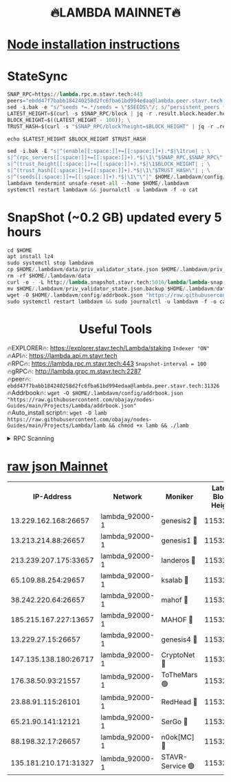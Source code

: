 <h1 align="center"> 🔥LAMBDA MAINNET🔥</h1>


[Node installation instructions](https://github.com/obajay/nodes-Guides/tree/main/Projects/Lambda)
=


# StateSync
```python
SNAP_RPC=https://lambda.rpc.m.stavr.tech:443
peers="ebdd47f7babb184240258d2fc6fba61bd994edaa@lambda.peer.stavr.tech:31326" 
sed -i.bak -e "s/^seeds *=.*/seeds = \"$SEEDS\"/; s/^persistent_peers *=.*/persistent_peers = \"$PEERS\"/" $HOME/.lambdavm/config/config.toml
LATEST_HEIGHT=$(curl -s $SNAP_RPC/block | jq -r .result.block.header.height); \
BLOCK_HEIGHT=$((LATEST_HEIGHT - 100)); \
TRUST_HASH=$(curl -s "$SNAP_RPC/block?height=$BLOCK_HEIGHT" | jq -r .result.block_id.hash)

echo $LATEST_HEIGHT $BLOCK_HEIGHT $TRUST_HASH

sed -i.bak -E "s|^(enable[[:space:]]+=[[:space:]]+).*$|\1true| ; \
s|^(rpc_servers[[:space:]]+=[[:space:]]+).*$|\1\"$SNAP_RPC,$SNAP_RPC\"| ; \
s|^(trust_height[[:space:]]+=[[:space:]]+).*$|\1$BLOCK_HEIGHT| ; \
s|^(trust_hash[[:space:]]+=[[:space:]]+).*$|\1\"$TRUST_HASH\"| ; \
s|^(seeds[[:space:]]+=[[:space:]]+).*$|\1\"\"|" $HOME/.lambdavm/config/config.toml
lambdavm tendermint unsafe-reset-all --home $HOME/.lambdavm
systemctl restart lambdavm && journalctl -u lambdavm -f -o cat

```
# SnapShot (~0.2 GB) updated every 5 hours
```python
cd $HOME
apt install lz4
sudo systemctl stop lambdavm
cp $HOME/.lambdavm/data/priv_validator_state.json $HOME/.lambdavm/priv_validator_state.json.backup
rm -rf $HOME/.lambdavm/data
curl -o - -L http://lambda.snapshot.stavr.tech:5016/lambda/lambda-snap.tar.lz4 | lz4 -c -d - | tar -x -C $HOME/.lambdavm --strip-components 2
mv $HOME/.lambdavm/priv_validator_state.json.backup $HOME/.lambdavm/data/priv_validator_state.json
wget -O $HOME/.lambdavm/config/addrbook.json "https://raw.githubusercontent.com/obajay/nodes-Guides/main/Projects/Lambda/addrbook.json"
sudo systemctl restart lambdavm && sudo journalctl -u lambdavm -f -o cat
```
 <h1 align="center"> Useful Tools</h1>

🔥EXPLORER🔥:      https://explorer.stavr.tech/Lambda/staking	        `Indexer "ON"` \
🔥API🔥: 			 		 https://lambda.api.m.stavr.tech \
🔥RPC🔥:           https://lambda.rpc.m.stavr.tech:443	              `Snapshot-interval = 100` \
🔥gRPC🔥:          http://lambda.grpc.m.stavr.tech:2287 \
🔥peer🔥:					 `ebdd47f7babb184240258d2fc6fba61bd994edaa@lambda.peer.stavr.tech:31326` \
🔥Addrbook🔥:    ```wget -O $HOME/.lambdavm/config/addrbook.json "https://raw.githubusercontent.com/obajay/nodes-Guides/main/Projects/Lambda/addrbook.json"``` \
🔥Auto_install script🔥: ```wget -O lamb https://raw.githubusercontent.com/obajay/nodes-Guides/main/Projects/Lambda/lamb && chmod +x lamb && ./lamb```


<details>
<summary>RPC Scanning</summary>

<h2 align="center"> We scan nodes in real time every 4 hours. And we provide the final result of RPC endpoints.
We cannot influence the operation of these nodes in any way. </h2>


```python
If Voting Power is higher than 0 --> then the Node is a validator of the network and may be subject to attack and be a potential threat to the chain.
```
```python
We marked such validators with a red symbol
```

</details>

[raw json Mainnet](https://rpc-check.lambm.stavr.tech/lambm/rpc-lambm-result.json)
=


<table><tr><th>IP-Address</th><th>Network</th><th>Moniker</th><th>Latest Block Height</th><th>Earliest Block Height</th><th>Catching Up</th><th>Tx Index</th><th>Voting Power</th><th>Scan Time</th></tr><tr><td>13.229.162.168:26657</td><td>lambda_92000-1</td><td>genesis2 🔴</td><td>11532188</td><td>1</td><td>False</td><td>on</td><td>16878690</td><td>2024-02-04T07:10:44.569046735UTC</td></tr><tr><td>13.213.214.88:26657</td><td>lambda_92000-1</td><td>genesis1 🔴</td><td>11532190</td><td>1</td><td>False</td><td>on</td><td>107835</td><td>2024-02-04T07:10:49.399791914UTC</td></tr><tr><td>213.239.207.175:33657</td><td>lambda_92000-1</td><td>landeros 🔴</td><td>11532186</td><td>8136001</td><td>False</td><td>off</td><td>1428920</td><td>2024-02-04T07:10:39.010104180UTC</td></tr><tr><td>65.109.88.254:29657</td><td>lambda_92000-1</td><td>ksalab 🔴</td><td>11532191</td><td>8715001</td><td>False</td><td>on</td><td>510465</td><td>2024-02-04T07:10:52.555769979UTC</td></tr><tr><td>38.242.220.64:26657</td><td>lambda_92000-1</td><td>mahof 🔴</td><td>11532185</td><td>10131001</td><td>False</td><td>off</td><td>770350</td><td>2024-02-04T07:10:32.567272774UTC</td></tr><tr><td>185.215.167.227:13657</td><td>lambda_92000-1</td><td>MAHOF 🔴</td><td>11532189</td><td>10134001</td><td>False</td><td>on</td><td>2051510</td><td>2024-02-04T07:10:48.115031374UTC</td></tr><tr><td>13.229.27.15:26657</td><td>lambda_92000-1</td><td>genesis4 🔴</td><td>11532189</td><td>11043001</td><td>False</td><td>on</td><td>9665448</td><td>2024-02-04T07:10:47.822391414UTC</td></tr><tr><td>147.135.138.180:26717</td><td>lambda_92000-1</td><td>CryptoNet 🔴</td><td>11532190</td><td>11383001</td><td>False</td><td>off</td><td>768022</td><td>2024-02-04T07:10:49.755581900UTC</td></tr><tr><td>176.38.50.93:21557</td><td>lambda_92000-1</td><td>ToTheMars 🟢</td><td>11532192</td><td>11395001</td><td>False</td><td>on</td><td>0</td><td>2024-02-04T07:10:55.101318398UTC</td></tr><tr><td>23.88.91.115:26101</td><td>lambda_92000-1</td><td>RedHead 🔴</td><td>11532186</td><td>11432186</td><td>False</td><td>off</td><td>553202</td><td>2024-02-04T07:10:39.276965833UTC</td></tr><tr><td>65.21.90.141:12121</td><td>lambda_92000-1</td><td>SerGo 🔴</td><td>11532192</td><td>11432192</td><td>False</td><td>off</td><td>10612033</td><td>2024-02-04T07:10:55.426285019UTC</td></tr><tr><td>88.198.32.17:26657</td><td>lambda_92000-1</td><td>n0ok[MC] 🔴</td><td>11532192</td><td>11432192</td><td>False</td><td>off</td><td>1578630</td><td>2024-02-04T07:10:58.426260417UTC</td></tr><tr><td>135.181.210.171:31327</td><td>lambda_92000-1</td><td>STAVR-Service 🟢</td><td>11532191</td><td>11531001</td><td>False</td><td>on</td><td>0</td><td>2024-02-04T07:10:52.145659708UTC</td></tr></table>
